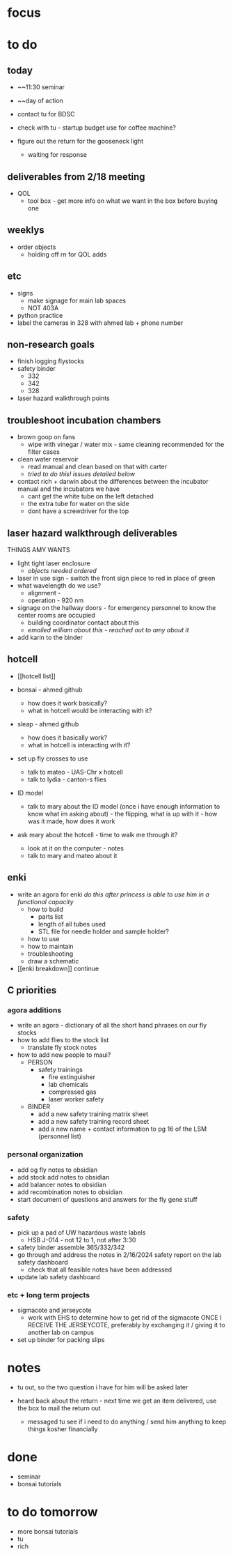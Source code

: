 # focus

# to do
## today
- ~~11:30 seminar
- ~~day of action

- contact tu for BDSC
- check with tu - startup budget use for coffee machine?
- figure out the return for the gooseneck light
	- waiting for response
## deliverables from 2/18 meeting
- QOL
	- tool box - get more info on what we want in the box before buying one
## weeklys
- order objects 
	- holding off rn for QOL adds
## etc
- signs
	- make signage for main lab spaces
	- NOT 403A
- python practice
- label the cameras in 328 with ahmed lab + phone number
## non-research goals
- finish logging flystocks
- safety binder 
	- 332
	- 342
	- 328
- laser hazard walkthrough points
## troubleshoot incubation chambers
- brown goop on fans
	- wipe with vinegar / water mix - same cleaning recommended for the filter cases
- clean water reservoir
	- read manual and clean based on that with carter
	- *tried to do this! issues detailed below*
- contact rich + darwin about the differences between the incubator manual and the incubators we have
	- cant get the white tube on the left detached
	- the extra tube for water on the side
	- dont have a screwdriver for the top
## laser hazard walkthrough deliverables
THINGS AMY WANTS
- light tight laser enclosure
	- *objects needed ordered*
- laser in use sign - switch the front sign piece to red in place of green
- what wavelength do we use?
	- alignment -
	- operation - 920 nm
- signage on the hallway doors - for emergency personnel to know the center rooms are occupied
	- building coordinator contact about this
	- *emailed william about this - reached out to amy about it*
- add karin to the binder
## hotcell
- [[hotcell list]] 
- bonsai - ahmed github
	- how does it work basically?
	- what in hotcell would be interacting with it?
- sleap - ahmed github
	- how does it basically work?
	- what in hotcell is interacting with it?
- set up fly crosses to use
	- talk to mateo - UAS-Chr x hotcell
	- talk to lydia - canton-s flies
- ID model
	- talk to mary about the ID model (once i have enough information to know what im asking about) - the flipping, what is up with it - how was it made, how does it work

- ask mary about the hotcell - time to walk me through it?
	- look at it on the computer - notes
	- talk to mary and mateo about it 
## enki
- write an agora for enki *do this after princess is able to use him in a functional capacity*
	- how to build 
		- parts list
		- length of all tubes used
		- STL file for needle holder and sample holder?
	- how to use
	- how to maintain
	- troubleshooting
	- draw a schematic
- [[enki breakdown]] continue
## C priorities 
### agora additions
- write an agora - dictionary of all the short hand phrases on our fly stocks
- how to add flies to the stock list
	- translate fly stock notes
- how to add new people to maui?
	- PERSON
		- safety trainings
			- fire extinguisher
			- lab chemicals
			- compressed gas
			- laser worker safety
	- BINDER
		- add a new safety training matrix sheet
		- add a new safety training record sheet
		- add a new name + contact information to pg 16 of the LSM (personnel list)
### personal organization
- add og fly notes to obsidian
- add stock add notes to obsidian
- add balancer notes to obsidian
- add recombination notes to obsidian
- start document of questions and answers for the fly gene stuff
### safety
- pick up a pad of UW hazardous waste labels 
	- HSB J-014 - not 12 to 1, not after 3:30
- safety binder assemble 365/332/342
- go through and address the notes in 2/16/2024 safety report on the lab safety dashboard
	- check that all feasible notes have been addressed
- update lab safety dashboard
### etc + long term projects
- sigmacote and jerseycote
	- work with EHS to determine how to get rid of the sigmacote ONCE I RECEIVE THE JERSEYCOTE, preferably by exchanging it / giving it to another lab on campus
- set up binder for packing slips
# notes
- tu out, so the two question i have for him will be asked later

- heard back about the return - next time we get an item delivered, use the box to mail the return out
	- messaged tu see if i need to do anything / send him anything to keep things kosher financially
# done
- seminar
- bonsai tutorials
# to do tomorrow
- more bonsai tutorials
- tu
- rich